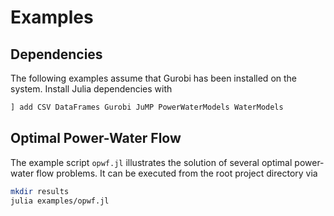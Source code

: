 # Examples

## Dependencies
The following examples assume that Gurobi has been installed on the system.
Install Julia dependencies with
```julia
] add CSV DataFrames Gurobi JuMP PowerWaterModels WaterModels
```

## Optimal Power-Water Flow
The example script `opwf.jl` illustrates the solution of several optimal power-water flow problems.
It can be executed from the root project directory via
```bash
mkdir results
julia examples/opwf.jl
```
